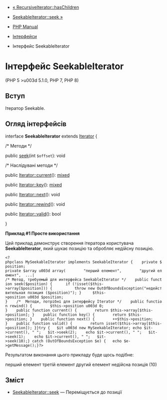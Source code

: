 - [«
RecursiveIterator::hasChildren](recursiveiterator.haschildren.md)
- [SeekableIterator::seek »](seekableiterator.seek.md)

- [PHP Manual](index.md)
- [Інтерфейси](spl.interfaces.md)
- Інтерфейс SeekableIterator

# Інтерфейс SeekableIterator

(PHP 5 \>u003d 5.1.0, PHP 7, PHP 8)

## Вступ

Ітератор Seekable.

## Огляд інтерфейсів

interface **SeekableIterator** extends [Iterator](class.iterator.md) {

/\* Методи \*/

public [seek](seekableiterator.seek.md)(int `$offset`): void

/\* Наслідувані методи \*/

public [Iterator::current](iterator.current.md)():
[mixed](language.types.declarations.md#language.types.declarations.mixed)

public [Iterator::key](iterator.key.md)():
[mixed](language.types.declarations.md#language.types.declarations.mixed)

public [Iterator::next](iterator.next.md)(): void

public [Iterator::rewind](iterator.rewind.md)(): void

public [Iterator::valid](iterator.valid.md)(): bool

}

**Приклад #1 Просте використання**

Цей приклад демонструє створення ітератора користувача
**SeekableIterator**, який шукає позицію та обробляє
недійсну позицію.

` <?phpclass MySeekableIterator implements SeekableIterator {    private $position; private $array u003d array(        "перший елемент",        "другий елемент",  ...| /* Метод, требуемый для интерфейса SeekableIterator */    public function seek($position) {      if (!isset($this->array[$position])) {          throw new OutOfBoundsException("недействительная позиция ($position)"); }     $this->position u003d $position; }    /*  Методи, потрібні для інтерфейсу Iterator */    public function rewind() {        $this->position u003d 0; }    public function current() {        return $this->array[$this->position]; }    public function key() {        return $this->position; }    public function next() {        ++$this->position; }    public function valid() {        return isset($this->array[$this->position]); }}try {   $it u003d new MySeekableIterator; echo $it->current(), "
";   $it->seek(2);    echo $it->current(), "
";   $it->seek(1);    echo $it->current(), "
";   $it->seek(10);} catch (OutOfBoundsException $e) {   echo $e->getMessage();}?> `

Результатом виконання цього прикладу буде щось подібне:

перший елемент
третій елемент
другий елемент
недійсна позиція (10)

## Зміст

- [SeekableIterator::seek](seekableiterator.seek.md) — Переміщується
до позиції
